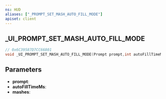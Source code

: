 ```yaml
---
ns: HUD
aliases: ["_PROMPT_SET_MASH_AUTO_FILL_MODE"]
apiset: client
---
```

## _UI_PROMPT_SET_MASH_AUTO_FILL_MODE

```c
// 0x6C39587D7CC66801
void _UI_PROMPT_SET_MASH_AUTO_FILL_MODE(Prompt prompt,int autoFillTimeMs,int mashes);
```


## Parameters
* **prompt**:
* **autoFillTimeMs**:
* **mashes**:



